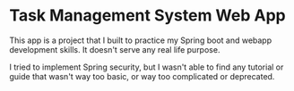 # Task Management System Web App

This app is a project that I built to practice my Spring boot and webapp development skills. It doesn't serve any real life purpose.

I tried to implement Spring security, but I wasn't able to find any tutorial or guide that wasn't way too basic, or way too complicated or deprecated.